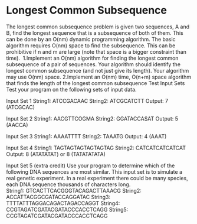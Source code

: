 # Longest Common Subsequence

The longest common subsequence problem is given two sequences, A and B, find the longest sequence that is a subsequence of both of them. This can be done by an O(nm) dynamic programming algorithm. The basic algorithm requires O(nm) space to find the subsequence. This can be prohibitive if n and m are large (note that space is a bigger constraint than time). 
1.Implement an O(nm) algorithm for finding the longest common subsequence of a pair of sequences. Your algorithm should identify the longest common subsequence (and not just give its length). Your algorithm may use O(nm) space.
2.Implement an O(nm) time, O(n+m) space algorithm that finds the length of the longest common subsequence
Test Input Sets
Test your program on the following sets of input data.

Input Set 1
String1:	ATCCGACAAC
String2:	ATCGCATCTT
Output:	7 (ATCGCAC)

Input Set 2
String1:	AACGTTCOGMA
String2:	GGATACCASAT
Output:	5 (AACCA)

Input Set 3
String1:	AAAATTTT
String2:	TAAATG
Output:	4 (AAAT)

Input Set 4
String1:	TAGTAGTAGTAGTAGTAG
String2:	CATCATCATCATCAT
Output:	8 (ATATATAT)  or  8 (TATATATATA)

Input Set 5 (extra credit)
Use your program to determine which of the following DNA sequences are most similar.  This input set is to simulate a real genetic experiment.  In a real experiment there could be many species, each DNA sequence thousands of characters long.  
String1:  GTCACTTCACGGGTACAGACTTAAACG
String2:  ACCATTACGGCGATACCAGGATAC
String3:  TTTTATTTAGGACAGACTAGACCAGGT
String4:  CCGTAGATCGATACGATACCCACCTCAGG
String5:  CCGTAGATCGATACGATACCCACCTCAGG
